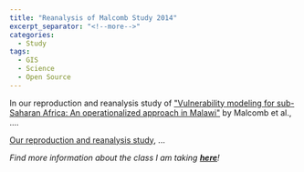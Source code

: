```yaml
---
title: "Reanalysis of Malcomb Study 2014"
excerpt_separator: "<!--more-->"
categories:
  - Study
tags:
  - GIS
  - Science
  - Open Source
---
```


In our reproduction and reanalysis study of ["Vulnerability modeling for sub-Saharan Africa: An operationalized approach in Malawi"](https://www.sciencedirect.com/science/article/abs/pii/S0143622814000058?via%3Dihub) by Malcomb et al., ....

[Our reproduction and reanalysis study](LINK), ...

*Find more information about the class I am taking [**here**](https://opengisci.github.io)!*
